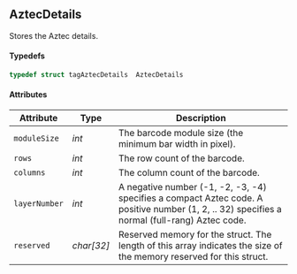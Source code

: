 ## AztecDetails
Stores the Aztec details.
  

#### Typedefs

```cpp
typedef struct tagAztecDetails  AztecDetails
```  

#### Attributes
  
| Attribute | Type | Description |
|---------- | ----------- | ----------- |
| `moduleSize` | *int* |  The barcode module size (the minimum bar width in pixel). |
| `rows` | *int* | The row count of the barcode. |
| `columns` | *int* |  The column count of the barcode. |
| `layerNumber` | *int* |  A negative number (-1, -2, -3, -4) specifies a compact Aztec code. A positive number (1, 2, .. 32) specifies a normal (full-rang) Aztec code. |
| `reserved` | *char\[32\]* |  Reserved memory for the struct. The length of this array indicates the size of the memory reserved for this struct. |

